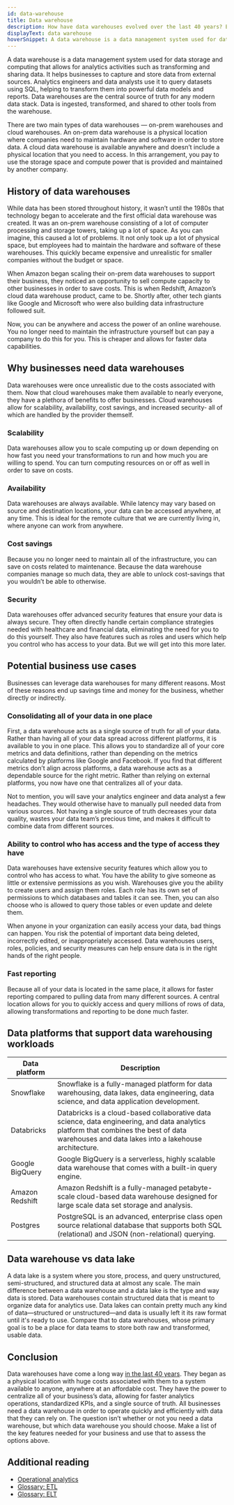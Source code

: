 ```yaml
---
id: data-warehouse
title: Data warehouse
description: How have data warehouses evolved over the last 40 years? Explore the nuanced changes in use case since Inmon first coined the term.
displayText: data warehouse
hoverSnippet: A data warehouse is a data management system used for data storage and computing that allows for analytics activities such as transforming and sharing data.
---
```


<head>
    <title>Data warehouses in the modern data stack - dbt Labs</title>
</head>

A data warehouse is a data management system used for data storage and computing that allows for analytics activities such as transforming and sharing data. It helps businesses to capture and store data from external sources. Analytics engineers and data analysts use it to query datasets using SQL, helping to transform them into powerful data models and reports. Data warehouses are the central source of truth for any modern data stack. Data is ingested, transformed, and shared to other tools from the warehouse.

There are two main types of data warehouses — on-prem warehouses and cloud warehouses. An on-prem data warehouse is a physical location where companies need to maintain hardware and software in order to store data. A cloud data warehouse is available anywhere and doesn’t include a physical location that you need to access. In this arrangement, you pay to use the storage space and compute power that is provided and maintained by another company.

## History of data warehouses

While data has been stored throughout history, it wasn’t until the 1980s that technology began to accelerate and the first official data warehouse was created. It was an on-prem warehouse consisting of a lot of computer processing and storage towers, taking up a lot of space. As you can imagine, this caused a lot of problems. It not only took up a lot of physical space, but employees had to maintain the hardware and software of these warehouses. This quickly became expensive and unrealistic for smaller companies without the budget or space. 

When Amazon began scaling their on-prem data warehouses to support their business, they noticed an opportunity to sell compute capacity to other businesses in order to save costs. This is when Redshift, Amazon’s cloud data warehouse product, came to be. Shortly after, other tech giants like Google and Microsoft who were also building data infrastructure followed suit. 

Now, you can be anywhere and access the power of an online warehouse. You no longer need to maintain the infrastructure yourself but can pay a company to do this for you. This is cheaper and allows for faster data capabilities.


## Why businesses need data warehouses

Data warehouses were once unrealistic due to the costs associated with them. Now that cloud warehouses make them available to nearly everyone, they have a plethora of benefits to offer businesses. Cloud warehouses allow for scalability, availability, cost savings, and increased security- all of which are handled by the provider themself.

### Scalability

Data warehouses allow you to scale computing up or down depending on how fast you need your transformations to run and how much you are willing to spend. You can turn computing resources on or off as well in order to save on costs. 

### Availability 

Data warehouses are always available. While latency may vary based on source and destination locations, your data can be accessed anywhere, at any time. This is ideal for the remote culture that we are currently living in, where anyone can work from anywhere. 

### Cost savings

Because you no longer need to maintain all of the infrastructure, you can save on costs related to maintenance. Because the data warehouse companies manage so much data, they are able to unlock cost-savings that you wouldn’t be able to otherwise. 

### Security 

Data warehouses offer advanced security features that ensure your data is always secure. They often directly handle certain compliance strategies needed with healthcare and financial data, eliminating the need for you to do this yourself. They also have features such as roles and users which help you control who has access to your data. But we will get into this more later. 

## Potential business use cases

Businesses can leverage data warehouses for many different reasons. Most of these reasons end up savings time and money for the business, whether directly or indirectly.

### Consolidating all of your data in one place

First, a data warehouse acts as a single source of truth for all of your data. Rather than having all of your data spread across different platforms, it is available to you in one place. This allows you to standardize all of your core metrics and data definitions, rather than depending on the metrics calculated by platforms like Google and Facebook. If you find that different metrics don’t align across platforms, a data warehouse acts as a dependable source for the right metric. Rather than relying on external platforms, you now have one that centralizes all of your data. 

Not to mention, you will save your analytics engineer and data analyst a few headaches. They would otherwise have to manually pull needed data from various sources. Not having a single source of truth decreases your data quality, wastes your data team’s precious time, and makes it difficult to combine data from different sources. 

### Ability to control who has access and the type of access they have

Data warehouses have extensive security features which allow you to control who has access to what. You have the ability to give someone as little or extensive permissions as you wish. Warehouses give you the ability to create users and assign them roles. Each role has its own set of permissions to which databases and <Term id="table">tables</Term> it can see. Then, you can also choose who is allowed to query those tables or even update and delete them. 

When anyone in your organization can easily access your data, bad things can happen. You risk the potential of important data being deleted, incorrectly edited, or inappropriately accessed. Data warehouses users, roles, policies, and security measures can help ensure data is in the right hands of the right people.

### Fast reporting

Because all of your data is located in the same place, it allows for faster reporting compared to pulling data from many different sources. A central location allows for you to quickly access and query millions of rows of data, allowing transformations and reporting to be done much faster. 

## Data platforms that support data warehousing workloads

| **Data platform** | **Description** | 
|---|---|
| Snowflake | Snowflake is a fully-managed platform for data warehousing, data lakes, data engineering, data science, and data application development. |
| Databricks | Databricks is a cloud-based collaborative data science, data engineering, and data analytics platform that combines the best of data warehouses and data lakes into a lakehouse architecture. |
| Google BigQuery | Google BigQuery is a serverless, highly scalable data warehouse that comes with a built-in query engine. |
| Amazon Redshift | Amazon Redshift is a fully-managed petabyte-scale cloud-based data warehouse designed for large scale data set storage and analysis. |
| Postgres | PostgreSQL is an advanced, enterprise class open source relational database that supports both SQL (relational) and JSON (non-relational) querying. |

## Data warehouse vs data lake

A data lake is a system where you store, process, and query unstructured, semi-structured, and structured data at almost any scale. The main difference between a data warehouse and a data lake is the type and way data is stored. Data warehouses contain structured data that is meant to organize data for analytics use. Data lakes can contain pretty much any kind of data—structured or unstructured—and data is usually left it its raw format until it's ready to use. Compare that to data warehouses, whose primary goal is to be a place for data teams to store both raw and transformed, usable data.

## Conclusion

Data warehouses have come a long way [in the last 40 years](https://www.getdbt.com/blog/future-of-the-modern-data-stack/). They began as a physical location with huge costs associated with them to a system available to anyone, anywhere at an affordable cost. They have the power to centralize all of your business’s data, allowing for faster analytics operations, standardized KPIs, and a single source of truth. All businesses need a data warehouse in order to operate quickly and efficiently with data that they can rely on. The question isn’t whether or not you need a data warehouse, but which data warehouse you should choose. Make a list of the key features needed for your business and use that to assess the options above. 

## Additional reading

- [Operational analytics](https://www.getdbt.com/analytics-engineering/use-cases/operational-analytics/)
- [Glossary: ETL](https://docs.getdbt.com/terms/etl/)
- [Glossary: ELT](https://docs.getdbt.com/terms/elt/)


